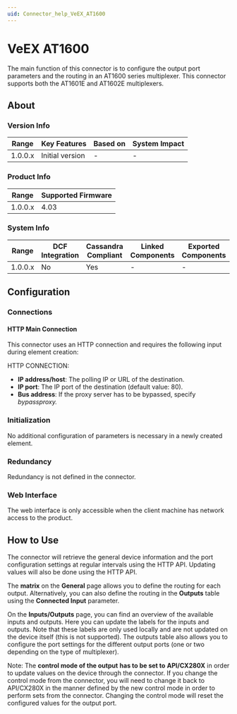 ```yaml
---
uid: Connector_help_VeEX_AT1600
---
```


# VeEX AT1600

The main function of this connector is to configure the output port parameters and the routing in an AT1600 series multiplexer. This connector supports both the AT1601E and AT1602E multiplexers.

## About

### Version Info

| Range     | Key Features     | Based on     | System Impact     |
|-----------|------------------|--------------|-------------------|
| 1.0.0.x   | Initial version  | -            | -                 |

### Product Info

| Range     | Supported Firmware     |
|-----------|------------------------|
| 1.0.0.x   | 4.03                   |

### System Info

| Range     | DCF Integration     | Cassandra Compliant     | Linked Components     | Exported Components     |
|-----------|---------------------|-------------------------|-----------------------|-------------------------|
| 1.0.0.x   | No                  | Yes                     | -                     | -                       |

## Configuration

### Connections

#### HTTP Main Connection

This connector uses an HTTP connection and requires the following input during element creation:

HTTP CONNECTION:

- **IP address/host**: The polling IP or URL of the destination.
- **IP port**: The IP port of the destination (default value: 80).
- **Bus address**: If the proxy server has to be bypassed, specify *bypassproxy.*

### Initialization

No additional configuration of parameters is necessary in a newly created element.

### Redundancy

Redundancy is not defined in the connector.

### Web Interface

The web interface is only accessible when the client machine has network access to the product.

## How to Use

The connector will retrieve the general device information and the port configuration settings at regular intervals using the HTTP API. Updating values will also be done using the HTTP API.

The **matrix** on the **General** page allows you to define the routing for each output. Alternatively, you can also define the routing in the **Outputs** table using the **Connected Input** parameter.

On the **Inputs/Outputs** page, you can find an overview of the available inputs and outputs. Here you can update the labels for the inputs and outputs. Note that these labels are only used locally and are not updated on the device itself (this is not supported). The outputs table also allows you to configure the port settings for the different output ports (one or two depending on the type of multiplexer).

Note: The **control mode of the output** **has to be set to** **API/CX280X** in order to update values on the device through the connector. If you change the control mode from the connector, you will need to change it back to API/CX280X in the manner defined by the new control mode in order to perform sets from the connector. Changing the control mode will reset the configured values for the output port.
